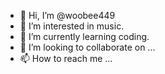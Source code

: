 - 👋 Hi, I’m @woobee449
- 👀 I’m interested in music.
- 🌱 I’m currently learning coding.
- 💞️ I’m looking to collaborate on ...
- 📫 How to reach me ...

<!---
woobee449/woobee449 is a ✨ special ✨ repository because its `README.md` (this file) appears on your GitHub profile.
You can click the Preview link to take a look at your changes.
--->
